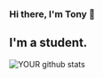 ### Hi there, I'm Tony 👋

## I'm a student.

![YOUR github stats](https://github-readme-stats.vercel.app/api?username=DougAdkins)
<!--
**DougAdkins/DougAdkins** is a ✨ _special_ ✨ repository because its `README.md` (this file) appears on your GitHub profile.

Here are some ideas to get you started:

- 🔭 I’m currently working on ...
- ...
- 👯 I’m looking to collaborate on ...
- 🤔 I’m looking for help with ...
- 💬 Ask me about ...
- 📫 How to reach me: ...
- 😄 Pronouns: ...
- ⚡ Fun fact: ...
-->


